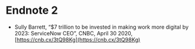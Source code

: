 # Endnote 2



* Sully Barrett, “$7 trillion to be invested in making work more digital by 2023: ServiceNow CEO”, CNBC, April 30 2020, [https://cnb.cx/3tQ98Kg](https://cnb.cx/3tQ98Kg)

